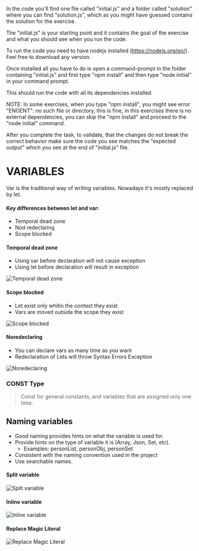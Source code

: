 In the code you'll find one file called "initial.js" and a folder called "solution" where you can find "solution.js", which as you might have guessed contains the solution for the exercise.

The "initial.js" is your starting point and it contains the goal of the exercise and what you should see when you run the code.

To run the code you need to have nodejs installed (https://nodejs.org/en/). Feel free to download any version.

Once installed all you have to do is open a command-prompt in the folder containing "initial.js" and first type "npm install" and then type "node initial" in your command prompt.

This should run the code with all its dependencies installed.

NOTE: In some exercises, when you type "npm install", you might see error "ENOENT": no such file or directory, this is fine, in this exercises there is no external dependencies, you can skip the "npm install" and proceed to the "node initial" command.

After you complete the task, to validate, that the changes do not break the correct behavior make sure the code you see matches the "expected output" which you see at the end of "initial.js" file.

# VARIABLES

Var is the traditional way of writing variables. Nowadays it's mostly replaced by let.

#### Key differences between let and var:

- Temporal dead zone
- Nod redeclaring
- Scope blocked

#### Temporal dead zone

- Using var before declaration will not cause exception
- Using let before declaration will result in exception

![Temporal dead zone](https://i.imgur.com/pm2z1aK.png)

#### Scope blocked

- Let exist only whitin the context they exist
- Vars are moved outside the scope they exist

![Scope blocked](https://i.imgur.com/LX1J39A.png)

#### Noredeclaring

- You can declare vars as many time as you want
- Redeclaration of Lets will throw Syntax Errors Exception

![Noredeclaring](https://i.imgur.com/pvGwuaV.png)

### CONST Type

> Const for general constants, and variables that are assigned only one time.

## Naming variables

- Good naming provides hints on what the variable is used for.
- Provide hints on the type of variable it is (Array, Json, Set, etc).
  - Examples: personList, personObj, personSet
- Consistent with the naming convention used in the project
- Use searchable names.

#### Split variable

![Split variable](https://i.imgur.com/Hc0rB6F.png)

#### Inline variable

![Inline variable](https://i.imgur.com/1c4BGmc.png)

#### Replace Magic Literal

![Replace Magic Literal](https://i.imgur.com/oKgydtO.png)
